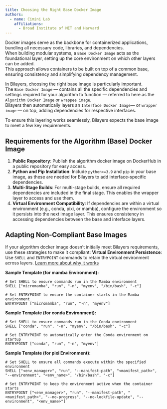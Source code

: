 ```yaml
---
title: Choosing the Right Base Docker Image
authors:
  - name: Cimini Lab
    affiliations:
      - Broad Institute of MIT and Harvard
---
```

<!-- Add 2 spaces at the end of the line to get the newlines to be rendered as a list -->
Docker images serve as the backbone for containerized applications, bundling all necessary code, libraries, and dependencies.  
When building modular systems, a ```Base Docker Image``` acts as the foundational layer, setting up the core environment on which other layers can be added.  
This approach allows containers to be built on top of a common base, ensuring consistency and simplifying dependency management.

In Bilayers, choosing the right base image is particularly important.  
The ```Base Docker Image``` — contains all the specific dependencies and settings required for your algorithm to function — referred to here as the ```Algorithm Docker Image``` or ```wrappee image```.  
Bilayers then automatically layers an ```Interface Docker Image```— or ```wrapper image``` — on top, adding dependencies for respective interfaces.

To ensure this layering works seamlessly, Bilayers expects the base image to meet a few key requirements.

## Requirements for the Algorithm (Base) Docker Image

1. **Public Repository**: Publish the algorithm docker image on DockerHub in a public repository for easy access.
2. **Python and Pip Installation**: Include `python>=3.9` and `pip` in your base image, as these are needed for Bilayers to add interface-specific dependencies.
3. **Multi-Stage Builds**: For multi-stage builds, ensure all required dependencies are included in the final stage. This enables the wrapper layer to access and use them.
4. **Virtual Environment Compatibility**: If dependencies are within a virtual environment (e.g., conda, pixi, or mamba), configure the environment so it persists into the next image layer. This ensures consistency in accessing dependencies between the base and interface layers.

## Adapting Non-Compliant Base Images

If your algorithm docker image doesn’t initially meet Bilayers requirements, use these strategies to make it compliant:
**Virtual Environment Persistence**:
Use `SHELL` and `ENTRYPOINT` commands to retain the virtual environment across layers. [Learn more about why it works](https://github.com/bilayer-containers/bilayers/issues/65#issuecomment-2450625527)

**Sample Template (for mamba Environment):**
```{code} yaml
# Set SHELL to ensure commands run in the Mamba environment
SHELL ["micromamba", "run", "-n", "myenv", "/bin/bash", "-c"]

# Set ENTRYPOINT to ensure the container starts in the Mamba environment
ENTRYPOINT ["micromamba", "run", "-n", "myenv"]
```

**Sample Template (for conda Environment):**
```{code} yaml
# Set SHELL to ensure commands run in the Conda environment
SHELL ["conda", "run", "-n", "myenv", "/bin/bash", "-c"]

# Set ENTRYPOINT to automatically enter the Conda environment on startup
ENTRYPOINT ["conda", "run", "-n", "myenv"]
```

**Sample Template (for pixi Environment):**
```{code} yaml
# Set SHELL to ensure all commands execute within the specified environment
SHELL ["<env_manager>", "run", "--manifest-path", "<manifest_path>", "--environment", "<env_name>", "/bin/bash", "-c"]

# Set ENTRYPOINT to keep the environment active when the container starts
ENTRYPOINT ["<env_manager>", "run", "--manifest-path", "<manifest_path>", "--no-progress", "--no-lockfile-update", "--environment", "<env_name>"]
```